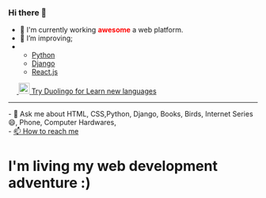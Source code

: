 ### Hi there 👋

- 🔭 I'm currently working <b style="color:red;">awesome</b> a web platform.
- 🌱 I’m improving;
- <ul><li><a href="https://en.wikipedia.org/wiki/Python_(programming_language)">Python</a></li><li><a href="https://en.wikipedia.org/wiki/Django_(web_framework)">Django</a></li><li><a href="https://en.wikipedia.org/wiki/React_(JavaScript_library)">React.js</li></ul>
<img height="17px;" src="https://img.icons8.com/ios-filled/2x/python-file.png">
 <img  height="22px;" src="https://img.icons8.com/material-rounded/2x/django.png">
  <a href= "https://invite.duolingo.com/BDHTZTB5CWWKT4EDZCLTESACDI">Try Duolingo for Learn new languages</a><hr>
- 💬 Ask me about HTML, CSS,Python, Django, Books, Birds, Internet Series 😄, Phone, Computer Hardwares, <br>
- <a href="https://wa.me/+9005539391218?text=Hi%2C%20Enes!">📫 How to reach me</a>

<h1>I'm living my web development adventure :)</h1>

